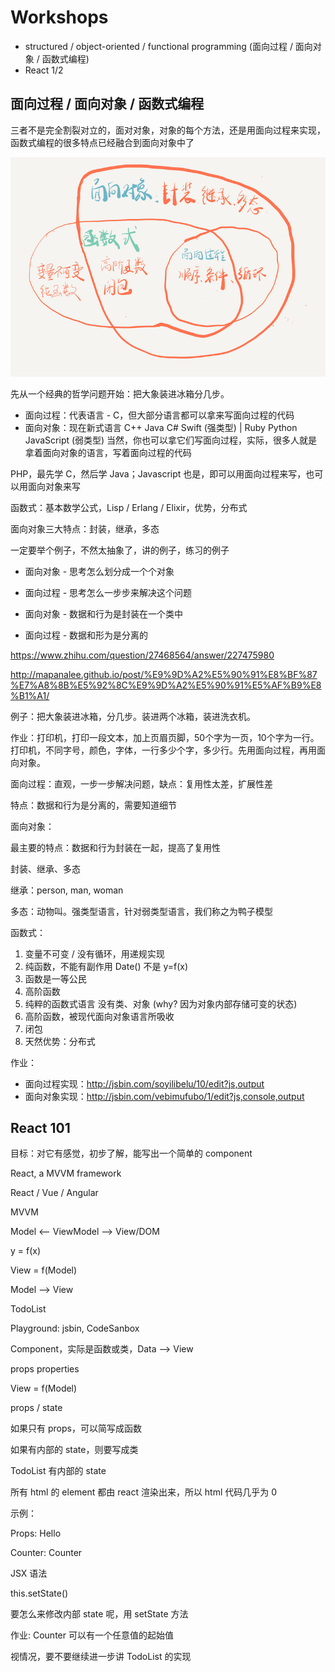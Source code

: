# Workshops

- structured / object-oriented / functional programming (面向过程 / 面向对象 / 函数式编程)
- React 1/2

## 面向过程 / 面向对象 / 函数式编程

三者不是完全割裂对立的，面对对象，对象的每个方法，还是用面向过程来实现，函数式编程的很多特点已经融合到面向对象中了

![](./3-kinds-programmings.png)

先从一个经典的哲学问题开始：把大象装进冰箱分几步。

- 面向过程：代表语言 - C，但大部分语言都可以拿来写面向过程的代码
- 面向对象：现在新式语言 C++ Java C#  Swift (强类型) | Ruby Python JavaScript (弱类型) 当然，你也可以拿它们写面向过程，实际，很多人就是拿着面向对象的语言，写着面向过程的代码

PHP，最先学 C，然后学 Java；Javascript 也是，即可以用面向过程来写，也可以用面向对象来写

函数式：基本数学公式，Lisp / Erlang / Elixir，优势，分布式

面向对象三大特点：封装，继承，多态

一定要举个例子，不然太抽象了，讲的例子，练习的例子

- 面向对象 - 思考怎么划分成一个个对象
- 面向过程 - 思考怎么一步步来解决这个问题

- 面向对象 - 数据和行为是封装在一个类中
- 面向过程 - 数据和形为是分离的

https://www.zhihu.com/question/27468564/answer/227475980

http://mapanalee.github.io/post/%E9%9D%A2%E5%90%91%E8%BF%87%E7%A8%8B%E5%92%8C%E9%9D%A2%E5%90%91%E5%AF%B9%E8%B1%A1/

例子：把大象装进冰箱，分几步。装进两个冰箱，装进洗衣机。

作业：打印机，打印一段文本，加上页眉页脚，50个字为一页，10个字为一行。打印机，不同字号，颜色，字体，一行多少个字，多少行。先用面向过程，再用面向对象。

面向过程：直观，一步一步解决问题，缺点：复用性太差，扩展性差

特点：数据和行为是分离的，需要知道细节

面向对象：

最主要的特点：数据和行为封装在一起，提高了复用性

封装、继承、多态

继承：person, man, woman

多态：动物叫。强类型语言，针对弱类型语言，我们称之为鸭子模型

函数式：

1. 变量不可变 / 没有循环，用递规实现
1. 纯函数，不能有副作用 Date() 不是  y=f(x)
1. 函数是一等公民
1. 高阶函数
1. 纯粹的函数式语言  没有类、对象 (why? 因为对象内部存储可变的状态)
1. 高阶函数，被现代面向对象语言所吸收
1. 闭包
1. 天然优势：分布式

作业：

- 面向过程实现：http://jsbin.com/soyilibelu/10/edit?js,output
- 面向对象实现：http://jsbin.com/vebimufubo/1/edit?js,console,output

## React 101

目标：对它有感觉，初步了解，能写出一个简单的 component

React, a MVVM framework

React / Vue / Angular

MVVM

Model <-- ViewModel --> View/DOM

y = f(x)

View = f(Model)

Model —> View

TodoList

Playground: jsbin, CodeSanbox

Component，实际是函数或类，Data —> View

props properties

View = f(Model)

props / state

如果只有 props，可以简写成函数

如果有内部的 state，则要写成类

TodoList 有内部的 state

所有 html 的 element 都由 react 渲染出来，所以 html 代码几乎为 0

示例：

Props: Hello

Counter: Counter

JSX 语法

this.setState()

要怎么来修改内部 state 呢，用 setState 方法

作业: Counter 可以有一个任意值的起始值

视情况，要不要继续进一步讲 TodoList 的实现
